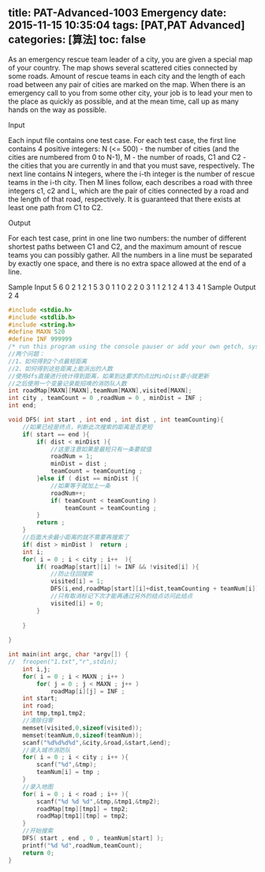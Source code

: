 title: PAT-Advanced-1003 Emergency
date: 2015-11-15 10:35:04
tags: [PAT,PAT Advanced]
categories: [算法]
toc: false
---
As an emergency rescue team leader of a city, you are given a special map of your country. The map shows several scattered cities connected by some roads. Amount of rescue teams in each city and the length of each road between any pair of cities are marked on the map. When there is an emergency call to you from some other city, your job is to lead your men to the place as quickly as possible, and at the mean time, call up as many hands on the way as possible.

Input

Each input file contains one test case. For each test case, the first line contains 4 positive integers: N (<= 500) - the number of cities (and the cities are numbered from 0 to N-1), M - the number of roads, C1 and C2 - the cities that you are currently in and that you must save, respectively. The next line contains N integers, where the i-th integer is the number of rescue teams in the i-th city. Then M lines follow, each describes a road with three integers c1, c2 and L, which are the pair of cities connected by a road and the length of that road, respectively. It is guaranteed that there exists at least one path from C1 to C2.

Output

For each test case, print in one line two numbers: the number of different shortest paths between C1 and C2, and the maximum amount of rescue teams you can possibly gather.
All the numbers in a line must be separated by exactly one space, and there is no extra space allowed at the end of a line.

Sample Input
5 6 0 2
1 2 1 5 3
0 1 1
0 2 2
0 3 1
1 2 1
2 4 1
3 4 1
Sample Output
2 4

```c
#include <stdio.h>
#include <stdlib.h>
#include <string.h>
#define MAXN 520
#define INF 999999
/* run this program using the console pauser or add your own getch, system("pause") or input loop */
//两个问题：
//1、如何得到2个点最短距离 
//2、如何得到这些距离上能派出的人数 
//使用dfs直接进行统计得到距离，如果到达要求的点比MinDist要小就更新
//之后使用一个变量记录能招唤的消防队人数 
int roadMap[MAXN][MAXN],teamNum[MAXN],visited[MAXN];
int city , teamCount = 0 ,roadNum = 0 , minDist = INF ;
int end;

void DFS( int start , int end , int dist , int teamCounting){
    //如果已经是终点，判断此次搜索的距离是否更短
    if( start == end ){
        if( dist < minDist ){
            //这里注意如果是最短只有一条要赋值 
            roadNum = 1;
            minDist = dist ;
            teamCount = teamCounting ;
        }else if ( dist == minDist ){
            //如果等于就加上一条 
            roadNum++;
            if( teamCount < teamCounting )
                teamCount = teamCounting ;
        }
        return ;
    }
    //后面大余最小距离的就不需要再搜索了 
    if( dist > minDist )  return ;
    int i;
    for( i = 0 ; i < city ; i++  ){
        if( roadMap[start][i] != INF && !visited[i] ){
            //防止往回搜索 
            visited[i] = 1;
            DFS(i,end,roadMap[start][i]+dist,teamCounting + teamNum[i]); 
            //只有取消标记下次才能再通过另外的结点访问此结点 
            visited[i] = 0;
        }
        
    }
    
}

int main(int argc, char *argv[]) {
//  freopen("1.txt","r",stdin);
    int i,j;
    for( i = 0 ; i < MAXN ; i++ )
        for( j = 0 ; j < MAXN ; j++ )
            roadMap[i][j] = INF ;
    int start;
    int road;
    int tmp,tmp1,tmp2;
    //清除归零
    memset(visited,0,sizeof(visited)); 
    memset(teamNum,0,sizeof(teamNum)); 
    scanf("%d%d%d%d",&city,&road,&start,&end);
    //录入城市消防队 
    for( i = 0 ; i < city ; i++ ){
        scanf("%d",&tmp); 
        teamNum[i] = tmp ;
    }
    //录入地图
    for( i = 0 ; i < road ; i++ ){
        scanf("%d %d %d",&tmp,&tmp1,&tmp2);
        roadMap[tmp][tmp1] = tmp2;
        roadMap[tmp1][tmp] = tmp2;
    }
    //开始搜索
    DFS( start , end , 0 , teamNum[start] );    
    printf("%d %d",roadNum,teamCount);              
    return 0;
}
```
